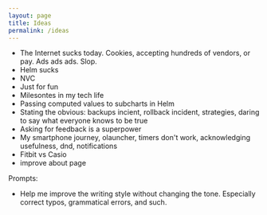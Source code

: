 ```yaml
---
layout: page
title: Ideas
permalink: /ideas
---
```


* The Internet sucks today. Cookies, accepting hundreds of vendors, or pay. Ads ads ads. Slop.
* Helm sucks
* NVC
* Just for fun
* Milesontes in my tech life
* Passing computed values to subcharts in Helm
* Stating the obvious: backups incient, rollback incident, strategies, daring to say what everyone knows to be true
* Asking for feedback is a superpower
* My smartphone journey, olauncher, timers don't work, acknowledging usefulness, dnd, notifications
* Fitbit vs Casio
* improve about page


Prompts:
* Help me improve the writing style without changing the tone. Especially correct typos, grammatical errors, and such.
